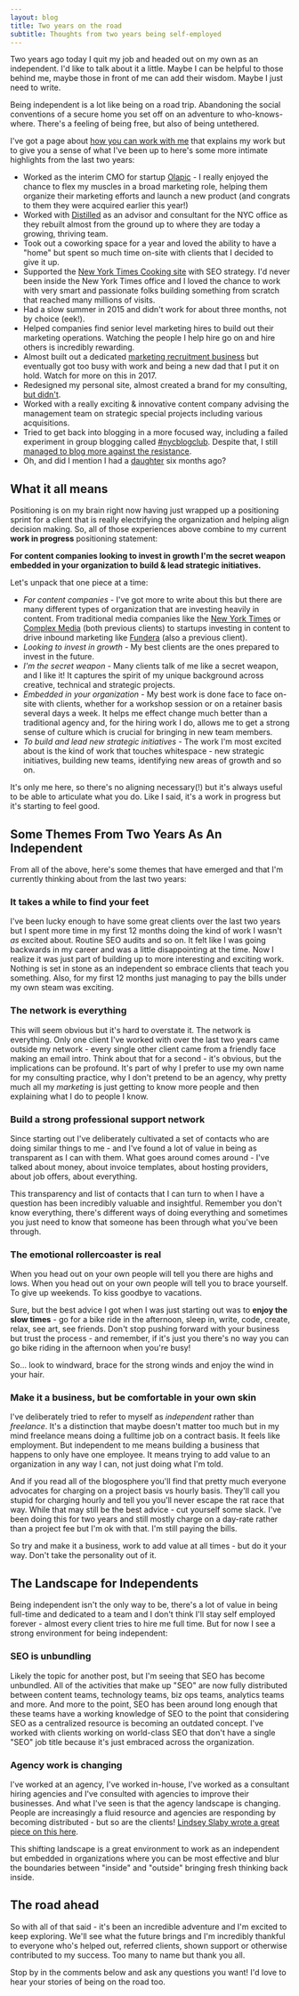 ```yaml
---
layout: blog
title: Two years on the road
subtitle: Thoughts from two years being self-employed
---
```


Two years ago today I quit my job and headed out on my own as an independent. I'd like to talk about it a little. Maybe I can be helpful to those behind me, maybe those in front of me can add their wisdom. Maybe I just need to write.

Being independent is a lot like being on a road trip. Abandoning the social conventions of a secure home you set off on an adventure to who-knows-where. There's a feeling of being free, but also of being untethered.

I've got a page about [how you can work with me](http://tomcritchlow.com/consulting/) that explains my work but to give you a sense of what I've been up to here's some more intimate highlights from the last two years:

- Worked as the interim CMO for startup [Olapic](http://www.olapic.com) - I really enjoyed the chance to flex my muscles in a broad marketing role, helping them organize their marketing efforts and launch a new product (and congrats to them they were acquired earlier this year!)
- Worked with [Distilled](http://www.distilled.net) as an advisor and consultant for the NYC office as they rebuilt almost from the ground up to where they are today a growing, thriving team.
- Took out a coworking space for a year and loved the ability to have a "home" but spent so much time on-site with clients that I decided to give it up.
- Supported the [New York Times Cooking site](http://cooking.nytimes.com/) with SEO strategy. I'd never been inside the New York Times office and I loved the chance to work with very smart and passionate folks building something from scratch that reached many millions of visits. 
- Had a slow summer in 2015 and didn't work for about three months, not by choice (eek!).
- Helped companies find senior level marketing hires to build out their marketing operations. Watching the people I help hire go on and hire others is incredibly rewarding.
- Almost built out a dedicated [marketing recruitment business](http://tomcritchlow.com/2016/01/07/team-building/) but eventually got too busy with work and being a new dad that I put it on hold. Watch for more on this in 2017. 
- Redesigned my personal site, almost created a brand for my consulting, [but didn't](http://tomcritchlow.com/2016/08/01/brand/).
- Worked with a really exciting & innovative content company advising the management team on strategic special projects including various acquisitions.
- Tried to get back into blogging in a more focused way, including a failed experiment in group blogging called [#nycblogclub](http://tomcritchlow.com/2015/09/03/nycblogclub/). Despite that, I still [managed to blog more against the resistance](http://tomcritchlow.com/2016/08/09/blogging-not-blogging/).
- Oh, and did I mention I had a [daughter](https://www.instagram.com/p/BJy92UdjYaE/) six months ago?

## What it all means

Positioning is on my brain right now having just wrapped up a positioning sprint for a client that is really electrifying the organization and helping align decision making. So, all of those experiences above combine to my current **work in progress** positioning statement:

**For content companies looking to invest in growth I'm the secret weapon embedded in your organization to build & lead strategic initiatives.**

Let's unpack that one piece at a time:

- *For content companies* - I've got more to write about this but there are many different types of organization that are investing heavily in content. From traditional media companies like the [New York Times](http://www.nytimes.com) or [Complex Media](http://complex.com) (both previous clients) to startups investing in content to drive inbound marketing like [Fundera](http://www.fundera.com) (also a previous client).
- *Looking to invest in growth* - My best clients are the ones prepared to invest in the future.
- *I'm the secret weapon* - Many clients talk of me like a secret weapon, and I like it! It captures the spirit of my unique background across creative, technical and strategic projects.   
- *Embedded in your organization* - My best work is done face to face on-site with clients, whether for a workshop session or on a retainer basis several days a week. It helps me effect change much better than a traditional agency and, for the hiring work I do, allows me to get a strong sense of culture which is crucial for bringing in new team members.
- *To build and lead new strategic initiatives* - The work I'm most excited about is the kind of work that touches whitespace - new strategic initiatives, building new teams, identifying new areas of growth and so on.

It's only me here, so there's no aligning necessary(!) but it's always useful to be able to articulate what you do. Like I said, it's a work in progress but it's starting to feel good.

## Some Themes From Two Years As An Independent

From all of the above, here's some themes that have emerged and that I'm currently thinking about from the last two years:

### It takes a while to find your feet

I've been lucky enough to have some great clients over the last two years but I spent more time in my first 12 months doing the kind of work I wasn't *as* excited about. Routine SEO audits and so on. It felt like I was going backwards in my career and was a little disappointing at the time. Now I realize it was just part of building up to more interesting and exciting work. Nothing is set in stone as an independent so embrace clients that teach you something. Also, for my first 12 months just managing to pay the bills under my own steam was exciting. 

### The network is everything

This will seem obvious but it's hard to overstate it. The network is everything. Only one client I've worked with over the last two years came outside my network - every single other client came from a friendly face making an email intro. Think about that for a second - it's obvious, but the implications can be profound. It's part of why I prefer to use my own name for my consulting practice, why I don't pretend to be an agency, why pretty much all my *marketing* is just getting to know more people and then explaining what I do to people I know.

### Build a strong professional support network

Since starting out I've deliberately cultivated a set of contacts who are doing similar things to me - and I've found a lot of value in being as transparent as I can with them. What goes around comes around - I've talked about money, about invoice templates, about hosting providers, about job offers, about everything.

This transparency and list of contacts that I can turn to when I have a question has been incredibly valuable and insightful. Remember you don't know everything, there's different ways of doing everything and sometimes you just need to know that someone has been through what you've been through.

### The emotional rollercoaster is real

When you head out on your own people will tell you there are highs and lows. When you head out on your own people will tell you to brace yourself. To give up weekends. To kiss goodbye to vacations.

Sure, but the best advice I got when I was just starting out was to **enjoy the slow times** - go for a bike ride in the afternoon, sleep in, write, code, create, relax, see art, see friends. Don't stop pushing forward with your business but trust the process - and remember, if it's just you there's no way you can go bike riding in the afternoon when you're busy! 

So... look to windward, brace for the strong winds and enjoy the wind in your hair.

### Make it a business, but be comfortable in your own skin

I've deliberately tried to refer to myself as *independent* rather than *freelance*. It's a distinction that maybe doesn't matter too much but in my mind freelance means doing a fulltime job on a contract basis. It feels like employment. But independent to me means building a business that happens to only have one employee. It means trying to add value to an organization in any way I can, not just doing what I'm told.

And if you read all of the blogosphere you'll find that pretty much everyone advocates for charging on a project basis vs hourly basis. They'll call you stupid for charging hourly and tell you you'll never escape the rat race that way. While that may still be the best advice - cut yourself some slack. I've been doing this for two years and still mostly charge on a day-rate rather than a project fee but I'm ok with that. I'm still paying the bills.

So try and make it a business, work to add value at all times - but do it your way. Don't take the personality out of it.

## The Landscape for Independents

Being independent isn't the only way to be, there's a lot of value in being full-time and dedicated to a team and I don't think I'll stay self employed forever -  almost every client tries to hire me full time. But for now I see a strong environment for being independent:

### SEO is unbundling

Likely the topic for another post, but I'm seeing that SEO has become unbundled. All of the activities that make up "SEO" are now fully distributed between content teams, technology teams, biz ops teams, analytics teams and more. And more to the point, SEO has been around long enough that these teams have a working knowledge of SEO to the point that considering SEO as a centralized resource is becoming an outdated concept. I've worked with clients working on world-class SEO that don't have a single "SEO" job title because it's just embraced across the organization.

### Agency work is changing

I've worked at an agency, I've worked in-house, I've worked as a consultant hiring agencies and I've consulted with agencies to improve their businesses. And what I've seen is that the agency landscape is changing. People are increasingly a fluid resource and agencies are responding by becoming distributed - but so are the clients! [Lindsey Slaby wrote a great piece on this here](https://medium.com/@lasslaby/a-tough-time-for-ad-agency-positioning-d10e4d68225b#.18cwev5ee).

This shifting landscape is a great environment to work as an independent but embedded in organizations where you can be most effective and blur the boundaries between "inside" and "outside" bringing fresh thinking back inside.

## The road ahead

So with all of that said - it's been an incredible adventure and I'm excited to keep exploring. We'll see what the future brings and I'm incredibly thankful to everyone who's helped out, referred clients, shown support or otherwise contributed to my success. Too many to name but thank you all.

Stop by in the comments below and ask any questions you want! I'd love to hear your stories of being on the road too.